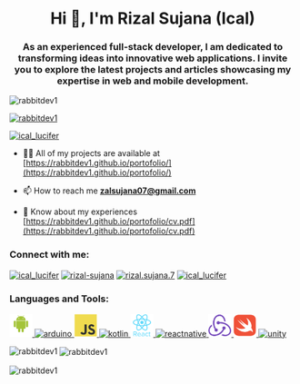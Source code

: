 <h1 align="center">Hi 👋, I'm Rizal Sujana (Ical)</h1>
<h3 align="center">As an experienced full-stack developer, I am dedicated to transforming ideas into innovative web applications. I invite you to explore the latest projects and articles showcasing my expertise in web and mobile development.</h3>

<p align="left"> <img src="https://komarev.com/ghpvc/?username=rabbitdev1&label=Profile%20views&color=0e75b6&style=flat" alt="rabbitdev1" /> </p>

<p align="left"> <a href="https://github.com/ryo-ma/github-profile-trophy"><img src="https://github-profile-trophy.vercel.app/?username=rabbitdev1" alt="rabbitdev1" /></a> </p>

<p align="left"> <a href="https://twitter.com/ical_lucifer" target="blank"><img src="https://img.shields.io/twitter/follow/ical_lucifer?logo=twitter&style=for-the-badge" alt="ical_lucifer" /></a> </p>

- 👨‍💻 All of my projects are available at [https://rabbitdev1.github.io/portofolio/](https://rabbitdev1.github.io/portofolio/)

- 📫 How to reach me **zalsujana07@gmail.com**

- 📄 Know about my experiences [https://rabbitdev1.github.io/portofolio/cv.pdf](https://rabbitdev1.github.io/portofolio/cv.pdf)

<h3 align="left">Connect with me:</h3>
<p align="left">
<a href="https://twitter.com/ical_lucifer" target="blank"><img align="center" src="https://raw.githubusercontent.com/rahuldkjain/github-profile-readme-generator/master/src/images/icons/Social/twitter.svg" alt="ical_lucifer" height="30" width="40" /></a>
<a href="https://linkedin.com/in/rizal-sujana" target="blank"><img align="center" src="https://raw.githubusercontent.com/rahuldkjain/github-profile-readme-generator/master/src/images/icons/Social/linked-in-alt.svg" alt="rizal-sujana" height="30" width="40" /></a>
<a href="https://fb.com/rizal.sujana.7" target="blank"><img align="center" src="https://raw.githubusercontent.com/rahuldkjain/github-profile-readme-generator/master/src/images/icons/Social/facebook.svg" alt="rizal.sujana.7" height="30" width="40" /></a>
<a href="https://instagram.com/ical_lucifer" target="blank"><img align="center" src="https://raw.githubusercontent.com/rahuldkjain/github-profile-readme-generator/master/src/images/icons/Social/instagram.svg" alt="ical_lucifer" height="30" width="40" /></a>
</p>

<h3 align="left">Languages and Tools:</h3>
<p align="left"> <a href="https://developer.android.com" target="_blank" rel="noreferrer"> <img src="https://raw.githubusercontent.com/devicons/devicon/master/icons/android/android-original-wordmark.svg" alt="android" width="40" height="40"/> </a> <a href="https://www.arduino.cc/" target="_blank" rel="noreferrer"> <img src="https://cdn.worldvectorlogo.com/logos/arduino-1.svg" alt="arduino" width="40" height="40"/> </a> <a href="https://developer.mozilla.org/en-US/docs/Web/JavaScript" target="_blank" rel="noreferrer"> <img src="https://raw.githubusercontent.com/devicons/devicon/master/icons/javascript/javascript-original.svg" alt="javascript" width="40" height="40"/> </a> <a href="https://kotlinlang.org" target="_blank" rel="noreferrer"> <img src="https://www.vectorlogo.zone/logos/kotlinlang/kotlinlang-icon.svg" alt="kotlin" width="40" height="40"/> </a> <a href="https://reactjs.org/" target="_blank" rel="noreferrer"> <img src="https://raw.githubusercontent.com/devicons/devicon/master/icons/react/react-original-wordmark.svg" alt="react" width="40" height="40"/> </a> <a href="https://reactnative.dev/" target="_blank" rel="noreferrer"> <img src="https://reactnative.dev/img/header_logo.svg" alt="reactnative" width="40" height="40"/> </a> <a href="https://redux.js.org" target="_blank" rel="noreferrer"> <img src="https://raw.githubusercontent.com/devicons/devicon/master/icons/redux/redux-original.svg" alt="redux" width="40" height="40"/> </a> <a href="https://developer.apple.com/swift/" target="_blank" rel="noreferrer"> <img src="https://raw.githubusercontent.com/devicons/devicon/master/icons/swift/swift-original.svg" alt="swift" width="40" height="40"/> </a> <a href="https://unity.com/" target="_blank" rel="noreferrer"> <img src="https://www.vectorlogo.zone/logos/unity3d/unity3d-icon.svg" alt="unity" width="40" height="40"/> </a> </p>

<p><img align="left" src="https://github-readme-stats.vercel.app/api/top-langs?username=rabbitdev1&show_icons=true&locale=en&layout=compact" alt="rabbitdev1" /></p>

<p>&nbsp;<img align="center" src="https://github-readme-stats.vercel.app/api?username=rabbitdev1&show_icons=true&locale=en" alt="rabbitdev1" /></p>

<p><img align="center" src="https://github-readme-streak-stats.herokuapp.com/?user=rabbitdev1&" alt="rabbitdev1" /></p>
